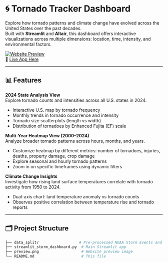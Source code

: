 # 🌀 Tornado Tracker Dashboard

Explore how tornado patterns and climate change have evolved across the United States over the past decades.  
Built with **Streamlit** and **Altair**, this dashboard offers interactive visualizations across multiple dimensions: location, time, intensity, and environmental factors.

[![Website Preview](preview.png)](https://si649-narrative-project.streamlit.app/)  
🔗 [Live App Here](https://si649-narrative-project.streamlit.app/)

---

## 📊 Features

**2024 State Analysis View**  
Explore tornado counts and intensities across all U.S. states in 2024.  
- Interactive U.S. map by tornado frequency
- Monthly trends in tornado occurrence and intensity
- Tornado size scatterplots (length vs width)
- Distribution of tornadoes by Enhanced Fujita (EF) scale

**Multi-Year Heatmap View (2000–2024)**  
Analyze broader tornado patterns across hours, months, and years.  
- Customize heatmap by different metrics: number of tornadoes, injuries, deaths, property damage, crop damage
- Explore seasonal and hourly tornado patterns
- Zoom in on specific timeframes using dynamic filters

**Climate Change Insights**  
Investigate how rising land surface temperatures correlate with tornado activity from 1950 to 2024.  
- Dual-axis chart: land temperature anomaly vs tornado counts
- Observes positive correlation between temperature rise and tornado reports

---

## 🗂️ Project Structure

```bash
├── data_split/                  # Pre-processed NOAA Storm Events and temperature data
├── streamlit_storm_dashboard.py  # Main Streamlit app
├── preview.png                   # Website preview image
└── README.md                     # This file
